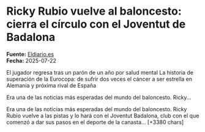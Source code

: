 # Ricky Rubio vuelve al baloncesto: cierra el círculo con el Joventut de Badalona

**Fuente:** [Eldiario.es](https://www.eldiario.es/spin/deportes/ricky-rubio-vuelve-baloncesto-cierra-circulo-joventut-badalona-pm_1_12483635.html)  
**Fecha:** 2025-07-22

El jugador regresa tras un parón de un año por salud mental 
La historia de superación de la Eurocopa: de sufrir dos veces el cáncer a ser estrella en Alemania y próxima rival de España

 Era una de las noticias más esperadas del mundo del baloncesto. Ricky…

Era una de las noticias más esperadas del mundo del baloncesto. Ricky Rubio vuelve a las pistas y lo hará con el Joventut Badalona, club con el que comenzó a dar sus pasos en el deporte de la canasta… [+3380 chars]
